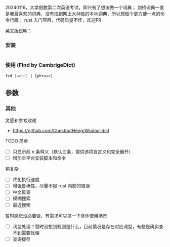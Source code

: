 
20240116，大学倒数第二次英语考试，即兴有了想法做一个词典；
剑桥词典一直是我最喜欢的词典，没有找到网上大神做的本地词典，所以想做个更方便一点的命令行版；
rust 入门项目，代码质量不佳，欢迎PR

英文版说明：

### 安装
```bash

```


### 使用 (Find by CambrigeDict)
```bash
fcd [word] | [phrase]
```

参数
- 

### 其他
灵感和参考致谢
- https://github.com/ChestnutHeng/Wudao-dict


TODO
简单
- [ ] 只显示前 n 条释义（默认三条，提供选项自定义和完全展开）
- [ ] 增加全平台安装脚本和命令

稍复杂
- [ ] 优化执行速度
- [ ] 增强鲁棒性，尽量不报 rust 内部的错误
- [ ] 中文反查
- [ ] 模糊搜索
- [ ] 最近搜索

暂时感觉没必要做，有需求可以提一下具体使用场景
- [ ] 词型处理？暂时没想到规则是什么，目前情况是存在对应词型，有些是确实查不到需要处理
- [ ] 查询缓存
